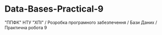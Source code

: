 # Data-Bases-Practical-9
"ППФК" НТУ "ХПІ" / Розробка програмного забезпечення / Бази Даних / Практична робота 9
